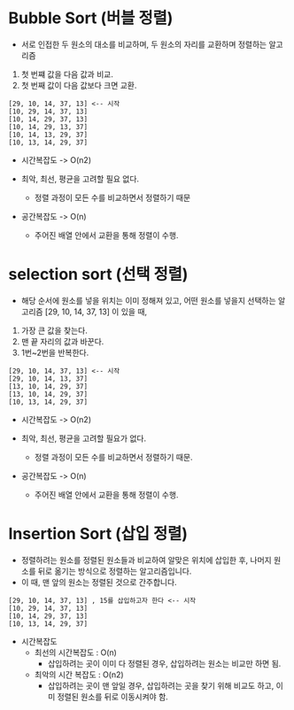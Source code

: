 # Bubble Sort (버블 정렬)
- 서로 인접한 두 원소의 대소를 비교하며, 두 원소의 자리를 교환하며 정렬하는 알고리즘
1. 첫 번쨰 값을 다음 값과 비교.
2. 첫 번째 값이 다음 값보다 크면 교환.
```angular2html
[29, 10, 14, 37, 13] <-- 시작
[10, 29, 14, 37, 13]
[10, 14, 29, 37, 13]
[10, 14, 29, 13, 37]
[10, 14, 13, 29, 37]
[10, 13, 14, 29, 37]
```
- 시간복잡도 -> O(n2)
- 최악, 최선, 평균을 고려할 필요 없다.
  - 정렬 과정이 모든 수를 비교하면서 정렬하기 때문

- 공간복잡도 -> O(n)
  - 주어진 배열 안에서 교환을 통해 정렬이 수행.

# selection sort (선택 정렬)
- 해당 순서에 원소를 넣을 위치는 이미 정해져 있고, 어떤 원소를 넣을지 선택하는 알고리즘
[29, 10, 14, 37, 13] 이 있을 때,
1. 가장 큰 값을 찾는다.
2. 맨 끝 자리의 값과 바꾼다. 
3. 1번~2번을 반복한다.
```
[29, 10, 14, 37, 13] <-- 시작
[29, 10, 14, 13, 37]
[13, 10, 14, 29, 37]
[13, 10, 14, 29, 37]
[10, 13, 14, 29, 37]
```
- 시간복잡도 -> O(n2)
- 최악, 최선, 평균을 고려할 필요가 없다.
  - 정렬 과정이 모든 수를 비교하면서 정렬하기 때문.

- 공간복잡도 -> O(n)
  - 주어진 배열 안에서 교환을 통해 정렬이 수행.

# Insertion Sort (삽입 정렬)
- 정렬하려는 원소를 정렬된 원소들과 비교하여 알맞은 위치에 삽입한 후, 나머지 원소를 뒤로 옮기는 방식으로 정렬하는 알고리즘입니다.
- 이 때, 맨 앞의 원소는 정렬된 것으로 간주합니다.
```angular2html
[29, 10, 14, 37, 13] , 15를 삽입하고자 한다 <-- 시작
[10, 29, 14, 37, 13]
[10, 14, 29, 37, 13]
[10, 13, 14, 29, 37]
```
- 시간복잡도
  - 최선의 시간복잡도 : O(n)
    - 삽입하려는 곳이 이미 다 정렬된 경우, 삽입하려는 원소는 비교만 하면 됨.
  - 최악의 시간 복잡도 : O(n2)
    - 삽입하려는 곳이 맨 앞일 경우, 삽입하려는 곳을 찾기 위해 비교도 하고, 이미 정렬된 원소를 뒤로 이동시켜야 함.